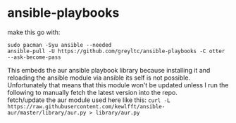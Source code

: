 # ansible-playbooks

make this go with:
```
sudo pacman -Syu ansible --needed
ansible-pull -U https://github.com/greyltc/ansible-playbooks -C otter --ask-become-pass
```

This embeds the aur ansible playbook library because installing it and reloading the ansible module via ansible its self is not possible. Unfortunately that means that this module won't be updated unless I run the following to manually fetch the latest version into the repo.  
fetch/update the aur module used here like this: `curl -L https://raw.githubusercontent.com/kewlfft/ansible-aur/master/library/aur.py > library/aur.py`
